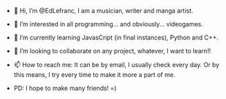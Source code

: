 - 👋 Hi, I’m @EdLefranc, I am a musician, writer and manga artist.
- 👀 I’m interested in all programming... and obviously... videogames.
- 🌱 I’m currently learning JavasCript (in final instances), Python and C++.
- 💞️ I’m looking to collaborate on any project, whatever, I want to learn!!
- 📫 How to reach me: It can be by email, I usually check every day. Or by this means, I try every time to make it more a part of me.

- PD: I hope to make many friends! =)
